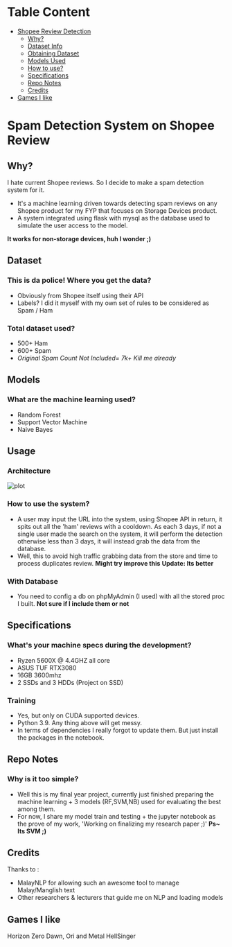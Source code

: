 <!-- TOC -->
# Table Content
- [Shopee Review Detection](#spam-detection-system-on-shopee-review)
  - [Why?](#why)
  - [Dataset Info](#dataset)
  - [Obtaining Dataset](#this-is-da-police-where-you-get-the-data)
  - [Models Used](#models)
  - [How to use?](#usage)
  - [Specifications](#specifications)
  - [Repo Notes](#repo-notes)
  - [Credits](#credits)
- [Games I like](#games-i-like)

<!-- /TOC -->

# Spam Detection System on Shopee Review

## Why?
I hate current Shopee reviews. So I decide to make a spam detection system for it.

* It's a machine learning driven towards detecting spam reviews on any Shopee product for my FYP that focuses on Storage Devices product. 
* A system integrated using flask with mysql as the database used to simulate the user access to the model.

**It works for non-storage devices, huh I wonder ;)** 


## Dataset
### This is da police! Where you get the data?
* Obviously from Shopee itself using their API 
* Labels? I did it myself with my own set of rules to be considered as Spam / Ham

### Total dataset used?
- 500+ Ham
- 600+ Spam <br>
- *Original Spam Count Not Included= 7k+ Kill me already*


## Models
### What are the machine learning used?
* Random Forest
* Support Vector Machine
* Naive Bayes


## Usage
### Architecture
![plot](./docs/System-Architecture.jpeg)


### How to use the system?
* A user may input the URL into the system, using Shopee API in return, it spits out all the 'ham' reviews with a cooldown. As each 3 days, if not a single user made the search on the system, it will perform the detection otherwise less than 3 days, it will instead grab the data from the database.
* Well, this to avoid high traffic grabbing data from the store and time to process duplicates review.
**Might try improve this**
**Update: Its better**

### With Database
- You need to config a db on phpMyAdmin (I used) with all the stored proc I built.
**Not sure if I include them or not**


## Specifications
### What's your machine specs during the development?
* Ryzen 5600X @ 4.4GHZ all core
* ASUS TUF RTX3080
* 16GB 3600mhz
* 2 SSDs and 3 HDDs (Project on SSD)

### Training
* Yes, but only on CUDA supported devices. 
* Python 3.9. Any thing above will get messy.
* In terms of dependencies I really forgot to update them. But just install the packages in the notebook.


## Repo Notes
### Why is it too simple?
- Well this is my final year project, currently just finished preparing the machine learning + 3 models (RF,SVM,NB) used for evaluating the best among them. <br>
- For now, I share my model train and testing + the jupyter notebook as the prove of my work, 'Working on finalizing my research paper ;)'
**Ps~ Its SVM ;)**

## Credits
Thanks to :
- MalayNLP for allowing such an awesome tool to manage Malay/Manglish text
- Other researchers & lecturers that guide me on NLP and loading models


## Games I like
Horizon Zero Dawn, Ori and Metal HellSinger

